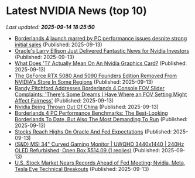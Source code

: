# Latest NVIDIA News (top 10)
_Last updated: **2025-09-14 18:25:50**_

- [Borderlands 4 launch marred by PC performance issues despite strong initial sales](https://techpinions.com/borderlands-4-launch-marred-by-pc-performance-issues-despite-strong-initial-sales/) (Published: 2025-09-13)
- [Oracle's Larry Ellison Just Delivered Fantastic News for Nvidia Investors](https://biztoc.com/x/3b6e0e322379ce5f) (Published: 2025-09-13)
- [What Does 'Ti' Actually Mean On An Nvidia Graphics Card?](https://www.bgr.com/1964309/what-nvidia-gpu-graphics-card-ti-means/) (Published: 2025-09-13)
- [The GeForce RTX 5080 And 5090 Founders Edition Removed From NVIDIA's Store In Some Regions](https://hothardware.com/news/rtx-5080-and-5090-founders-edition-removed-from-nvidias-store) (Published: 2025-09-13)
- [Randy Pitchford Addresses Borderlands 4 Console FOV Slider Complaints: 'There's Some Dreams I Have Where an FOV Setting Might Affect Fairness'](https://www.ign.com/articles/randy-pitchford-addresses-borderlands-4-console-fov-slider-complaints-theres-some-dreams-i-have-where-an-fov-setting-might-affect-fairness) (Published: 2025-09-13)
- [Nvidia Being Thrown Out Of China](https://biztoc.com/x/5664f850b7a0301e) (Published: 2025-09-13)
- [Borderlands 4 PC Performance Benchmarks: The Best-Looking Borderlands To Date, But Also The Most Demanding To Run](https://wccftech.com/borderlands-4-pc-performance-benchmarks-best-looking-borderlands-to-date-but-also-the-most-heaviest-to-run/) (Published: 2025-09-13)
- [Stocks Reach Highs On Oracle And Fed Expectations](https://www.forbes.com/sites/bill_stone/2025/09/13/stocks-reach-highs-on-oracle-and-fed-expectations/) (Published: 2025-09-13)
- [(S&D) MSI 34" Curved Gaming Monitor | UWQHD 3440x1440 | 240Hz OLED Refurbished; Open Box $514.09 (1 replies)](https://slickdeals.net/f/18602845-s-d-msi-34-curved-gaming-monitor-uwqhd-3440x1440-240hz-oled-refurbished-open-box-514-09) (Published: 2025-09-13)
- [U.S. Stock Market Nears Records Ahead of Fed Meeting; Nvidia, Meta, Tesla Eye Technical Breakouts](https://www.ibtimes.com/us-stock-market-nears-records-ahead-fed-meeting-nvidia-meta-tesla-eye-technical-breakouts-3783273) (Published: 2025-09-13)
